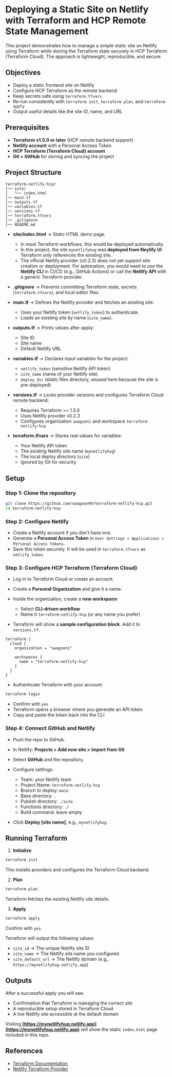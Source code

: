 # Deploying a Static Site on Netlify with Terraform and HCP Remote State Management
This project demonstrates how to manage a simple static site on Netlify using Terraform while storing the Terraform state securely in HCP Terraform (Terraform Cloud).
The approach is lightweight, reproducible, and secure.

## Objectives

* Deploy a static frontend site on Netlify
* Configure HCP Terraform as the remote backend
* Keep secrets safe using `terraform.tfvars`
* Re-run consistently with `terraform init`, `terraform plan`, and `terraform apply`
* Output useful details like the site ID, name, and URL



## Prerequisites

* **Terraform v1.5.0 or later** (HCP remote backend support)
* **Netlify account** with a Personal Access Token
* **HCP Terraform (Terraform Cloud) account**
* **Git + GitHub** for storing and syncing the project



## Project Structure

```
terraform-netlify-hcp/
│── site/                
│   └── index.html
│── main.tf             
│── outputs.tf           
│── variables.tf         
│── versions.tf          
│── terraform.tfvars     
│── .gitignore          
│── README.md
```

* **site/index.html** → Static HTML demo page.

  * In most Terraform workflows, this would be deployed automatically.
  * In this project, the site `mynetlifyhug` was **deployed from Neylify UI**. Terraform only references the existing site.
  * The official Netlify provider (v0.2.3) does not yet support site creation or deployment. For automation, you would need to use the **Netlify CLI** in CI/CD (e.g., GitHub Actions) or call the **Netlify API** with a generic Terraform provider.

* **.gitignore** → Prevents committing Terraform state, secrets (`terraform.tfvars`), and local editor files.

* **main.tf** → Defines the Netlify provider and fetches an existing site:

  * Uses your Netlify token (`netlify_token`) to authenticate.
  * Loads an existing site by name (`site_name`).

* **outputs.tf** → Prints values after apply:

  * Site ID
  * Site name
  * Default Netlify URL

* **variables.tf** → Declares input variables for the project:

  * `netlify_token` (sensitive Netlify API token)
  * `site_name` (name of your Netlify site)
  * `deploy_dir` (static files directory, unused here because the site is pre-deployed)

* **versions.tf** → Locks provider versions and configures Terraform Cloud remote backend:

  * Requires Terraform >= 1.5.0
  * Uses Netlify provider v0.2.3
  * Configures organization `swagoon1` and workspace `terraform-netlify-hcp`

* **terraform.tfvars** → Stores real values for variables:

  * Your Netlify API token
  * The existing Netlify site name (`mynetlifyhug`)
  * The local deploy directory (`site`)
  * Ignored by Git for security



## Setup

### Step 1: Clone the repository

```bash
git clone https://github.com/swagoon99/terraform-netlify-hcp.git
cd terraform-netlify-hcp
```

### Step 2: Configure Netlify

* Create a Netlify account if you don’t have one.
* Generate a **Personal Access Token** in
  `User Settings > Applications > Personal Access Tokens`.
* Save this token securely. It will be used in `terraform.tfvars` as `netlify_token`.

### Step 3: Configure HCP Terraform (Terraform Cloud)

* Log in to Terraform Cloud or create an account.
* Create a **Personal Organization** and give it a name.
* Inside the organization, create a **new workspace**:

  * Select **CLI-driven workflow**
  * Name it `terraform-netlify-hcp` (or any name you prefer)
* Terraform will show a **sample configuration block**. Add it to `versions.tf`:

```hcl
terraform {
  cloud {
    organization = "swagoon1"

    workspaces {
      name = "terraform-netlify-hcp"
    }
  }
}
```

* Authenticate Terraform with your account:

```bash
terraform login
```

* Confirm with `yes`
* Terraform opens a browser where you generate an API token
* Copy and paste the token back into the CLI

### Step 4: Connect GitHub and Netlify

* Push the repo to GitHub.
* In Netlify: **Projects > Add new site > Import from Git**
* Select **GitHub** and the repository.
* Configure settings:

  * Team: your Netlify team
  * Project Name: `terraform-netlify-hcp`
  * Branch to deploy: `main`
  * Base directory: `.`
  * Publish directory: `./site`
  * Functions directory: `./`
  * Build command: leave empty
* Click **Deploy \[site name]**, e.g., `mynetlifyhug`.



## Running Terraform

1. **Initialize**

```bash
terraform init
```

This installs providers and configures the Terraform Cloud backend.

2. **Plan**

```bash
terraform plan
```

Terraform fetches the existing Netlify site details.

3. **Apply**

```bash
terraform apply
```

Confirm with `yes`.

Terraform will output the following values:

* `site_id` → The unique Netlify site ID
* `site_name` → The Netlify site name you configured
* `site_default_url` → The Netlify domain (e.g., `https://mynetlifyhug.netlify.app`)



## Outputs

After a successful apply you will see:

* Confirmation that Terraform is managing the correct site
* A reproducible setup stored in Terraform Cloud
* A live Netlify site accessible at the default domain

Visiting
**[https://mynetlifyhug.netlify.app](https://mynetlifyhug.netlify.app)**
will show the static `index.html` page included in this repo.



## References

* [Terraform Documentation](https://developer.hashicorp.com/terraform/docs)
* [Netlify Terraform Provider](https://registry.terraform.io/providers/netlify/netlify/latest)

